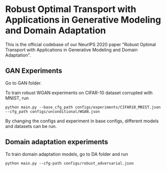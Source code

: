 # Robust Optimal Transport with Applications in Generative Modeling and Domain Adaptation

This is the official codebase of our NeurIPS 2020 paper "Robust Optimal Transport with Applications in
Generative Modeling and Domain Adaptation".


## GAN Experiments

Go to GAN folder. 

To train robust WGAN experiments on CIFAR-10 dataset corrupted with MNIST, run

`python main.py --base_cfg_path configs/experiments/CIFAR10_MNIST.json --cfg_path configs/unconditional/WGAN.json`

By changing the configs and experiment in base configs, different models and datasets can be run.

## Domain adaptation experiments

To train domain adaptation models, go to DA folder and run

`python main.py --cfg-path configs/robust_adversarial.json`

